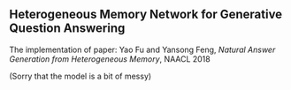 ## Heterogeneous Memory Network for Generative Question Answering 


The implementation of paper: 
Yao Fu and Yansong Feng, _Natural Answer Generation from Heterogeneous Memory_, NAACL 2018 

(Sorry that the model is a bit of messy)